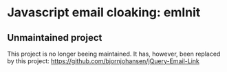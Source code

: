# Javascript email cloaking: emInit

## Unmaintained project
This project is no longer beeing maintained. It has, however, been replaced by this project:
https://github.com/bjornjohansen/jQuery-Email-Link
